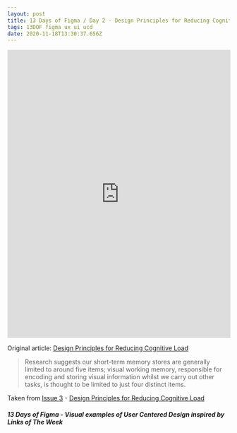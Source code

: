 ```yaml
---
layout: post
title: 13 Days of Figma / Day 2 - Design Principles for Reducing Cognitive Load
tags: 13DOF figma ux ui ucd
date: 2020-11-18T13:30:37.656Z
---
```

<iframe style="border: 1px solid rgba(0, 0, 0, 0.1);" width="100%" height="650" src="https://www.figma.com/embed?embed_host=share&url=https%3A%2F%2Fwww.figma.com%2Fproto%2FR14HV8U3hUOHJ9hDr1OwmU%2F13-Days-of-Figma-Day-2%3Fnode-id%3D1%253A148%26viewport%3D-130%252C-510%252C1%26scaling%3Dmin-zoom" allowfullscreen></iframe>

Original article: <a href="https://jonyablonski.com/articles/2015/design-principles-for-reducing-cognitive-load/" title="Design Principles for Reducing Cognitive Load" alt="Design Principles for Reducing Cognitive Load" target="_blank">Design Principles for Reducing Cognitive Load</a>

> Research suggests our short-term memory stores are generally limited to around five items; visual working memory, responsible for encoding and storing visual information whilst we carry out other tasks, is thought to be limited to just four distinct items.

Taken from <a href="/issue-3-3-march-2016/" alt="Issue 3" title="Issue 3">Issue 3</a> - <a href="https://jonyablonski.com/articles/2015/design-principles-for-reducing-cognitive-load/" title="Design Principles for Reducing Cognitive Load" alt="Design Principles for Reducing Cognitive Load" target="_blank">Design Principles for Reducing Cognitive Load</a>

##### 13 Days of Figma - Visual examples of User Centered Design inspired by Links of The Week
